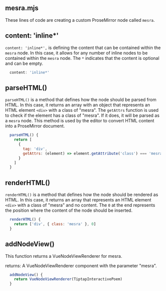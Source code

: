 ## mesra.mjs

These lines of code are creating a custom ProseMirror node
called `mesra`.

## content: 'inline*'

`content: 'inline*',` is defining the content that can be contained within the `mesra` node. In
this case, it allows for any number of inline nodes to be contained within the `mesra` node. The
`*` indicates that the content is optional and can be empty.

```javascript
  content: 'inline*'
```

## parseHTML()

`parseHTML()` is a method that defines how the node should be parsed from HTML. In this case, it
returns an array with an object that represents an HTML element `<div>` with a class of "mesra".
The `getAttrs` function is used to check if the element has a class of "mesra". If it does, it will
be parsed as a `mesra` node. This method is used by the editor to convert HTML content into a
ProseMirror document.

```javascript
  parseHTML() {
    return [
      {
        tag: 'div',
        getAttrs: (element) => element.getAttribute('class') === 'mesra'
      }
    ]
  }
```

## renderHTML()

`renderHTML()` is a method that defines how the node should be rendered as HTML. In this case, it
returns an array that represents an HTML element `<div>` with a class of "mesra" and no content.
The `0` at the end represents the position where the content of the node should be inserted.

```javascript
  renderHTML() {
    return ['div', { class: 'mesra' }, 0]
  }
```

## addNodeView()

This function returns a VueNodeViewRenderer for mesra.

returns: A VueNodeViewRenderer component with the parameter "mesra".

```javascript
  addNodeView() {
    return VueNodeViewRenderer(TiptapInteractivePoem)
  }
```

